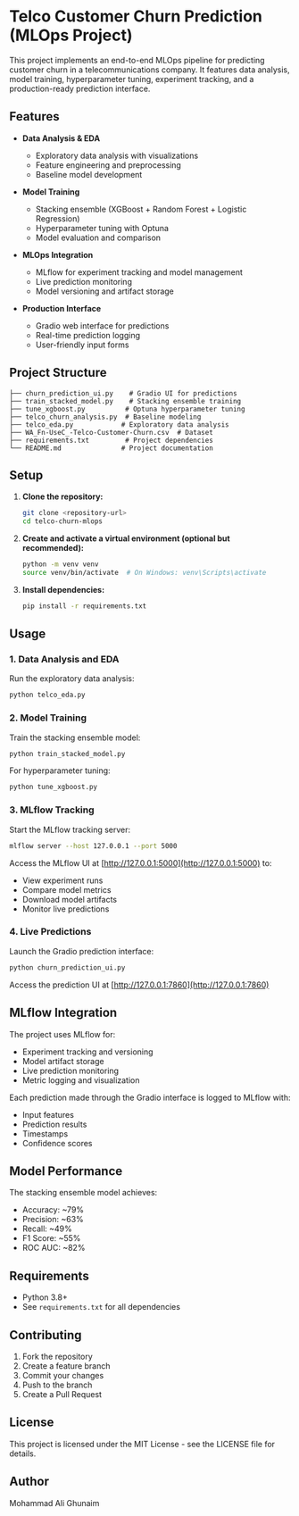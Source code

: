 # Telco Customer Churn Prediction (MLOps Project)

This project implements an end-to-end MLOps pipeline for predicting customer churn in a telecommunications company. It features data analysis, model training, hyperparameter tuning, experiment tracking, and a production-ready prediction interface.

## Features

- **Data Analysis & EDA**
  - Exploratory data analysis with visualizations
  - Feature engineering and preprocessing
  - Baseline model development

- **Model Training**
  - Stacking ensemble (XGBoost + Random Forest + Logistic Regression)
  - Hyperparameter tuning with Optuna
  - Model evaluation and comparison

- **MLOps Integration**
  - MLflow for experiment tracking and model management
  - Live prediction monitoring
  - Model versioning and artifact storage

- **Production Interface**
  - Gradio web interface for predictions
  - Real-time prediction logging
  - User-friendly input forms

## Project Structure

```
├── churn_prediction_ui.py    # Gradio UI for predictions
├── train_stacked_model.py    # Stacking ensemble training
├── tune_xgboost.py          # Optuna hyperparameter tuning
├── telco_churn_analysis.py  # Baseline modeling
├── telco_eda.py            # Exploratory data analysis
├── WA_Fn-UseC_-Telco-Customer-Churn.csv  # Dataset
├── requirements.txt         # Project dependencies
└── README.md               # Project documentation
```

## Setup

1. **Clone the repository:**
   ```bash
   git clone <repository-url>
   cd telco-churn-mlops
   ```

2. **Create and activate a virtual environment (optional but recommended):**
   ```bash
   python -m venv venv
   source venv/bin/activate  # On Windows: venv\Scripts\activate
   ```

3. **Install dependencies:**
   ```bash
   pip install -r requirements.txt
   ```

## Usage

### 1. Data Analysis and EDA

Run the exploratory data analysis:
```bash
python telco_eda.py
```

### 2. Model Training

Train the stacking ensemble model:
```bash
python train_stacked_model.py
```

For hyperparameter tuning:
```bash
python tune_xgboost.py
```

### 3. MLflow Tracking

Start the MLflow tracking server:
```bash
mlflow server --host 127.0.0.1 --port 5000
```

Access the MLflow UI at [http://127.0.0.1:5000](http://127.0.0.1:5000) to:
- View experiment runs
- Compare model metrics
- Download model artifacts
- Monitor live predictions

### 4. Live Predictions

Launch the Gradio prediction interface:
```bash
python churn_prediction_ui.py
```

Access the prediction UI at [http://127.0.0.1:7860](http://127.0.0.1:7860)

## MLflow Integration

The project uses MLflow for:
- Experiment tracking and versioning
- Model artifact storage
- Live prediction monitoring
- Metric logging and visualization

Each prediction made through the Gradio interface is logged to MLflow with:
- Input features
- Prediction results
- Timestamps
- Confidence scores

## Model Performance

The stacking ensemble model achieves:
- Accuracy: ~79%
- Precision: ~63%
- Recall: ~49%
- F1 Score: ~55%
- ROC AUC: ~82%

## Requirements

- Python 3.8+
- See `requirements.txt` for all dependencies

## Contributing

1. Fork the repository
2. Create a feature branch
3. Commit your changes
4. Push to the branch
5. Create a Pull Request

## License

This project is licensed under the MIT License - see the LICENSE file for details.

## Author

Mohammad Ali Ghunaim 
